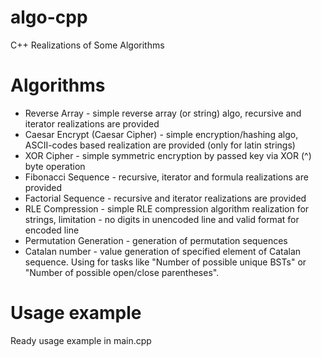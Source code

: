 # algo-cpp
C++ Realizations of Some Algorithms

# Algorithms
* Reverse Array - simple reverse array (or string) algo, recursive and iterator realizations are provided
* Caesar Encrypt (Caesar Cipher) - simple encryption/hashing algo, ASCII-codes based realization are provided (only for latin strings)
* XOR Cipher - simple symmetric encryption by passed key via XOR (^) byte operation
* Fibonacci Sequence - recursive, iterator and formula realizations are provided
* Factorial Sequence - recursive and iterator realizations are provided
* RLE Compression - simple RLE compression algorithm realization for strings, limitation - no digits in unencoded line and valid format for encoded line
* Permutation Generation - generation of permutation sequences
* Catalan number - value generation of specified element of Catalan sequence. Using for tasks like "Number of possible unique BSTs" or "Number of possible open/close parentheses".

# Usage example
Ready usage example in main.cpp
